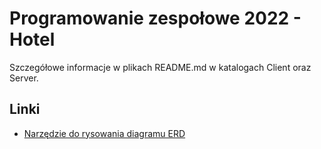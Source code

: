 # Programowanie zespołowe 2022 - Hotel
Szczegółowe informacje w plikach README.md w katalogach Client oraz Server.

## Linki
- [Narzędzie do rysowania diagramu ERD](https://lucid.app/lucidchart/ba6a5e54-33ff-4d37-9285-3989e60d2a1b/edit?invitationId=inv_1e812552-d80a-442b-9e25-8c5e851e900c)
